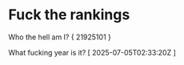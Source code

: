 # Fuck the rankings

Who the hell am I?
{ 21925101 }

What fucking year is it?
[ 2025-07-05T02:33:20Z ]
